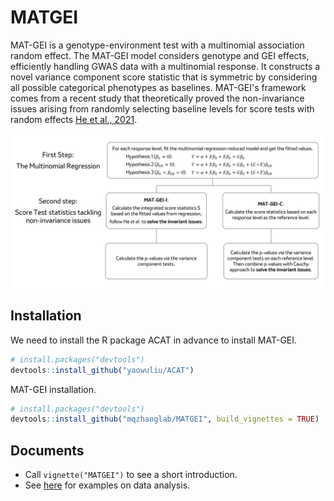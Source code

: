 # MATGEI

MAT-GEI is a genotype-environment test with a multinomial association random effect. The MAT-GEI model considers genotype and GEI effects, efficiently handling GWAS data with a multinomial response. It constructs a novel variance component score statistic that is symmetric by considering all possible categorical phenotypes as baselines. MAT-GEI's framework comes from a recent study that theoretically proved the non-invariance issues arising from randomly selecting baseline levels for score tests with random effects [He et al., 2021](https://pmc.ncbi.nlm.nih.gov/articles/PMC9209005/).

<img src="doc/Figure1.png" alt="Workflow of MATGEI" style="zoom:60%;" />

## Installation
We need to install the R package ACAT in advance to install MAT-GEI.

```r
# install.packages("devtools")
devtools::install_github("yaowuliu/ACAT")
```
MAT-GEI installation.
```r
# install.packages("devtools")
devtools::install_github("mqzhanglab/MATGEI", build_vignettes = TRUE)
```

## Documents

- Call `vignette("MATGEI")` to see a short introduction.
- See [here](https://github.com/mqzhanglab/MATGEI) for examples on data analysis. 
